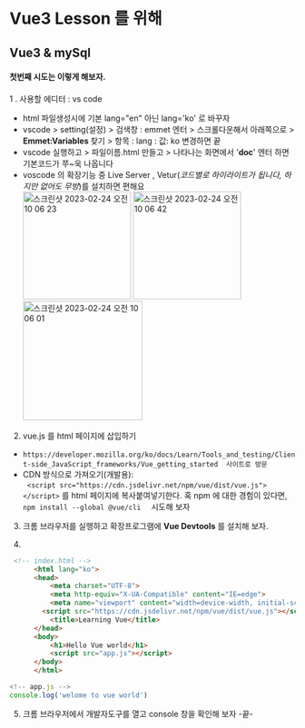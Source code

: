 # Vue3 Lesson 를 위해 
## Vue3 & mySql  

#### 첫번째 시도는 이렇게 해보자.
1 . 사용할 에디터 :  vs code
  - html 파일생성시에 기본  lang="en" 아닌 lang='ko' 로 바꾸자
  - vscode > setting(설정) > 검색창 : emmet 엔터 > 스크롤다운해서 아래쪽으로 >   
    <b> Emmet:Variables </b> 찾기 > 항목 : lang : 값: ko 변경하면 끝
  - vscode 실행하고 >  파일이름.html 만들고 > 나타나는 화면에서 '<b>doc</b>' 엔터 하면 기본코드가 쭈~욱 나옵니다   
  - voscode 의 확장기능 중 Live Server , Vetur(_코드별로 하이라이트가 됩니다, 하지만 없어도 무방_)를 설치하면 편해요   
<img width="190" alt="스크린샷 2023-02-24 오전 10 06 23" src="https://user-images.githubusercontent.com/48478079/221066923-e4dea5f0-f6b1-4a08-bb5b-d5ed3bc95f85.png"> <img width="190" alt="스크린샷 2023-02-24 오전 10 06 42" src="https://user-images.githubusercontent.com/48478079/221066936-82e1d9d9-0047-4a21-87c6-a960cb269f91.png"> <img width="210" alt="스크린샷 2023-02-24 오전 10 06 01" src="https://user-images.githubusercontent.com/48478079/221066951-3ac96bc4-ef98-442b-be27-250d74e9a495.png">

2.  vue.js 를 html 페이지에 삽입하기
  - ``` https://developer.mozilla.org/ko/docs/Learn/Tools_and_testing/Client-side_JavaScript_frameworks/Vue_getting_started  사이트로 방문 ```
  - CDN 방식으로 가져오기(개발용):    
     ``` <script src="https://cdn.jsdelivr.net/npm/vue/dist/vue.js"></script>``` 를 html 페이지에 복사붙여넣기한다. 혹 npm 에 대한 경험이 있다면, 
     ``` npm install --global @vue/cli   ``` 시도해 보자  
3. 크롬 브라우저를 실행하고 확장프로그램에 <b> Vue Devtools</b> 를 설치해 보자.  
    
4. 
```html
 <!-- index.html -->
      <html lang="ko">
      <head>
          <meta charset="UTF-8">
          <meta http-equiv="X-UA-Compatible" content="IE=edge">
          <meta name="viewport" content="width=device-width, initial-scale=1.0">
        <script src="https://cdn.jsdelivr.net/npm/vue/dist/vue.js"></script>
          <title>Learning Vue</title>
      </head>
      <body>
          <h1>Hello Vue world</h1>
          <script src="app.js"></script>
      </body>
      </html>
```
```javascript
<!-- app.js -->
console.log('welome to vue world')
```
5. 크롬 브라우저에서 개발자도구를 열고 console 창을 확인해 보자  -끝-

